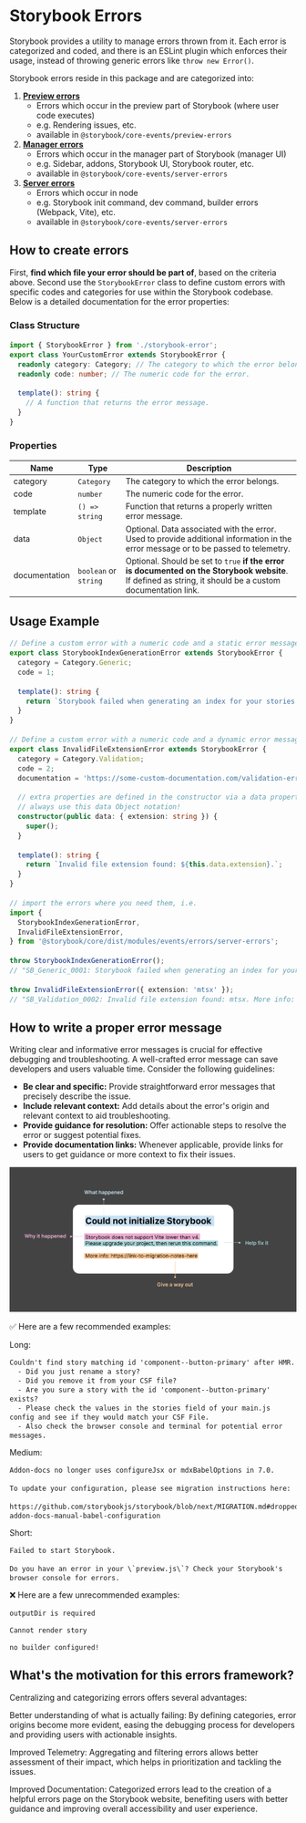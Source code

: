 # Storybook Errors

Storybook provides a utility to manage errors thrown from it. Each error is categorized and coded, and there is an ESLint plugin which enforces their usage, instead of throwing generic errors like `throw new Error()`.

Storybook errors reside in this package and are categorized into:

1. **[Preview errors](./preview-errors.ts)**
   - Errors which occur in the preview part of Storybook (where user code executes)
   - e.g. Rendering issues, etc.
   - available in `@storybook/core-events/preview-errors`
2. **[Manager errors](./manager-errors.ts)**
   - Errors which occur in the manager part of Storybook (manager UI)
   - e.g. Sidebar, addons, Storybook UI, Storybook router, etc.
   - available in `@storybook/core-events/server-errors`
3. **[Server errors](./server-errors.ts)**
   - Errors which occur in node
   - e.g. Storybook init command, dev command, builder errors (Webpack, Vite), etc.
   - available in `@storybook/core-events/server-errors`

## How to create errors

First, **find which file your error should be part of**, based on the criteria above.
Second use the `StorybookError` class to define custom errors with specific codes and categories for use within the Storybook codebase. Below is a detailed documentation for the error properties:

### Class Structure

```typescript
import { StorybookError } from './storybook-error';
export class YourCustomError extends StorybookError {
  readonly category: Category; // The category to which the error belongs. Check the source in client-errors.ts or server-errors.ts for reference.
  readonly code: number; // The numeric code for the error.

  template(): string {
    // A function that returns the error message.
  }
}
```

### Properties

| Name          | Type                  | Description                                                                                                                                                |
| ------------- | --------------------- | ---------------------------------------------------------------------------------------------------------------------------------------------------------- |
| category      | `Category`            | The category to which the error belongs.                                                                                                                   |
| code          | `number`              | The numeric code for the error.                                                                                                                            |
| template      | `() => string`        | Function that returns a properly written error message.                                                                                                    |
| data          | `Object`              | Optional. Data associated with the error. Used to provide additional information in the error message or to be passed to telemetry.                        |
| documentation | `boolean` or `string` | Optional. Should be set to `true` **if the error is documented on the Storybook website**. If defined as string, it should be a custom documentation link. |

## Usage Example

```typescript
// Define a custom error with a numeric code and a static error message template.
export class StorybookIndexGenerationError extends StorybookError {
  category = Category.Generic;
  code = 1;

  template(): string {
    return `Storybook failed when generating an index for your stories. Check the stories field in your main.js`;
  }
}

// Define a custom error with a numeric code and a dynamic error message template based on properties from the constructor.
export class InvalidFileExtensionError extends StorybookError {
  category = Category.Validation;
  code = 2;
  documentation = 'https://some-custom-documentation.com/validation-errors';

  // extra properties are defined in the constructor via a data property, which is available in any class method
  // always use this data Object notation!
  constructor(public data: { extension: string }) {
    super();
  }

  template(): string {
    return `Invalid file extension found: ${this.data.extension}.`;
  }
}

// import the errors where you need them, i.e.
import {
  StorybookIndexGenerationError,
  InvalidFileExtensionError,
} from '@storybook/core/dist/modules/events/errors/server-errors';

throw StorybookIndexGenerationError();
// "SB_Generic_0001: Storybook failed when generating an index for your stories. Check the stories field in your main.js.

throw InvalidFileExtensionError({ extension: 'mtsx' });
// "SB_Validation_0002: Invalid file extension found: mtsx. More info: https://some-custom-documentation.com/validation-errors"
```

## How to write a proper error message

Writing clear and informative error messages is crucial for effective debugging and troubleshooting. A well-crafted error message can save developers and users valuable time. Consider the following guidelines:

- **Be clear and specific:** Provide straightforward error messages that precisely describe the issue.
- **Include relevant context:** Add details about the error's origin and relevant context to aid troubleshooting.
- **Provide guidance for resolution:** Offer actionable steps to resolve the error or suggest potential fixes.
- **Provide documentation links:** Whenever applicable, provide links for users to get guidance or more context to fix their issues.

<img src="./message-reference.png" width="800px" />

✅ Here are a few recommended examples:

Long:

```
Couldn't find story matching id 'component--button-primary' after HMR.
  - Did you just rename a story?
  - Did you remove it from your CSF file?
  - Are you sure a story with the id 'component--button-primary' exists?
  - Please check the values in the stories field of your main.js config and see if they would match your CSF File.
  - Also check the browser console and terminal for potential error messages.
```

Medium:

```
Addon-docs no longer uses configureJsx or mdxBabelOptions in 7.0.

To update your configuration, please see migration instructions here:

https://github.com/storybookjs/storybook/blob/next/MIGRATION.md#dropped-addon-docs-manual-babel-configuration
```

Short:

```
Failed to start Storybook.

Do you have an error in your \`preview.js\`? Check your Storybook's browser console for errors.
```

❌ Here are a few unrecommended examples:

```
outputDir is required
```

```
Cannot render story
```

```
no builder configured!
```

## What's the motivation for this errors framework?

Centralizing and categorizing errors offers several advantages:

Better understanding of what is actually failing: By defining categories, error origins become more evident, easing the debugging process for developers and providing users with actionable insights.

Improved Telemetry: Aggregating and filtering errors allows better assessment of their impact, which helps in prioritization and tackling the issues.

Improved Documentation: Categorized errors lead to the creation of a helpful errors page on the Storybook website, benefiting users with better guidance and improving overall accessibility and user experience.
